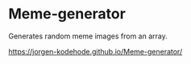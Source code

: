 # Meme-generator
Generates random meme images from an array.

https://jorgen-kodehode.github.io/Meme-generator/
